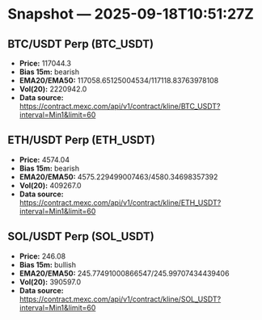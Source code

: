 # Snapshot — 2025-09-18T10:51:27Z

## BTC/USDT Perp (BTC_USDT)
- **Price:** 117044.3
- **Bias 15m:** bearish
- **EMA20/EMA50:** 117058.65125004534/117118.83763978108
- **Vol(20):** 2220942.0
- **Data source:** https://contract.mexc.com/api/v1/contract/kline/BTC_USDT?interval=Min1&limit=60

## ETH/USDT Perp (ETH_USDT)
- **Price:** 4574.04
- **Bias 15m:** bearish
- **EMA20/EMA50:** 4575.229499007463/4580.34698357392
- **Vol(20):** 409267.0
- **Data source:** https://contract.mexc.com/api/v1/contract/kline/ETH_USDT?interval=Min1&limit=60

## SOL/USDT Perp (SOL_USDT)
- **Price:** 246.08
- **Bias 15m:** bullish
- **EMA20/EMA50:** 245.77491000866547/245.99707434439406
- **Vol(20):** 390597.0
- **Data source:** https://contract.mexc.com/api/v1/contract/kline/SOL_USDT?interval=Min1&limit=60
